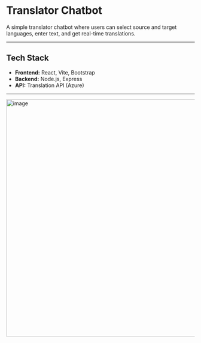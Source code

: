 # Translator Chatbot

A simple translator chatbot where users can select source and target languages, enter text, and get real-time translations.  

---

## Tech Stack
- **Frontend:** React, Vite, Bootstrap  
- **Backend:** Node.js, Express  
- **API:** Translation API (Azure)

---


<img width="915" height="632" alt="image" src="https://github.com/user-attachments/assets/e265e22a-5a5d-4f02-ab8e-8767b7887734" />
